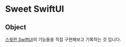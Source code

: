 # Sweet SwiftUI

## Object
[스윗한 SwiftUI](http://book.naver.com/bookdb/book_detail.naver?bid=16324763)의 기능들을 직접 구현해보고 기록하는 것 입니다.
